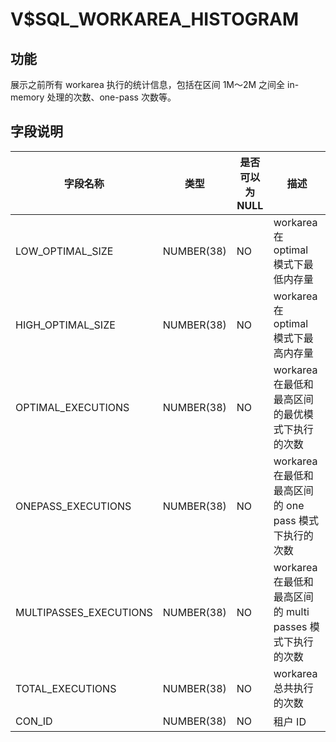 V$SQL_WORKAREA_HISTOGRAM 
=============================================



**功能** 
---------------------------

展示之前所有 workarea 执行的统计信息，包括在区间 1M～2M 之间全 in-memory 处理的次数、one-pass 次数等。

**字段说明** 
-----------------------------



|        **字段名称**        |   **类型**   | **是否可以为 NULL** |                  **描述**                  |
|------------------------|------------|----------------|------------------------------------------|
| LOW_OPTIMAL_SIZE       | NUMBER(38) | NO             | workarea 在 optimal 模式下最低内存量              |
| HIGH_OPTIMAL_SIZE      | NUMBER(38) | NO             | workarea 在 optimal 模式下最高内存量              |
| OPTIMAL_EXECUTIONS     | NUMBER(38) | NO             | workarea 在最低和最高区间的最优模式下执行的次数             |
| ONEPASS_EXECUTIONS     | NUMBER(38) | NO             | workarea 在最低和最高区间的 one pass 模式下执行的次数     |
| MULTIPASSES_EXECUTIONS | NUMBER(38) | NO             | workarea 在最低和最高区间的 multi passes 模式下执行的次数 |
| TOTAL_EXECUTIONS       | NUMBER(38) | NO             | workarea 总共执行的次数                         |
| CON_ID                 | NUMBER(38) | NO             | 租户 ID                                    |



